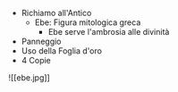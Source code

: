 - Richiamo all'Antico
	- Ebe: Figura mitologica greca
		- Ebe serve l'ambrosia alle divinità
- Panneggio
- Uso della Foglia d'oro
- 4 Copie

![[ebe.jpg]]